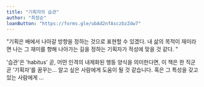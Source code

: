 ```yaml
---
title: "기획자의 습관"
author: "최장순"
loanButton: "https://forms.gle/ubAd2nfAsczbzZdw7"
---
```


"기획은 배에서 나아갈 방향을 정하는 것으로 표현할 수 있겠다. 
내 삶의 목적이 재미라면 나는 그 재미를 향해 나아가는 길을 정하는 기획자가 적성에 맞을 것 같다. "

'습관'은 'habitus'  곧, 어떤 인격의 내제화된 행동 양식을 의미한다면, 
이 책은 한 직군 곧 '기획자'를 꿈꾸는... 알고 싶은 사람에게 도움이 될 것 같습니다. 
혹은 그 특성을 갖고 있는 사람에게 ...